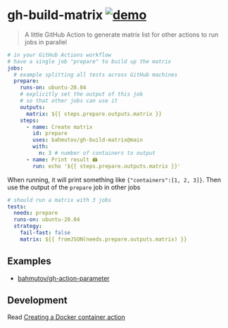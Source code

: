 # gh-build-matrix [![demo](https://github.com/bahmutov/gh-build-matrix/actions/workflows/demo.yml/badge.svg?branch=main&event=push)](https://github.com/bahmutov/gh-build-matrix/actions/workflows/demo.yml)
> A little GitHub Action to generate matrix list for other actions to run jobs in parallel

```yml
# in your GitHub Actions workflow
# have a single job "prepare" to build up the matrix
jobs:
  # example splitting all tests across GitHub machines
  prepare:
    runs-on: ubuntu-20.04
    # explicitly set the output of this job
    # so that other jobs can use it
    outputs:
      matrix: ${{ steps.prepare.outputs.matrix }}
    steps:
      - name: Create matrix
        id: prepare
        uses: bahmutov/gh-build-matrix@main
        with:
          n: 3 # number of containers to output
      - name: Print result 🖨
        run: echo '${{ steps.prepare.outputs.matrix }}'
```

When running, it will print something like `{"containers":[1, 2, 3]}`. Then use the output of the `prepare` job in other jobs

```yml
# should run a matrix with 3 jobs
tests:
  needs: prepare
  runs-on: ubuntu-20.04
  strategy:
    fail-fast: false
    matrix: ${{ fromJSON(needs.prepare.outputs.matrix) }}
```

## Examples

- [bahmutov/gh-action-parameter](https://github.com/bahmutov/gh-action-parameter)

## Development

Read [Creating a Docker container action](https://docs.github.com/en/actions/creating-actions/creating-a-docker-container-action)

